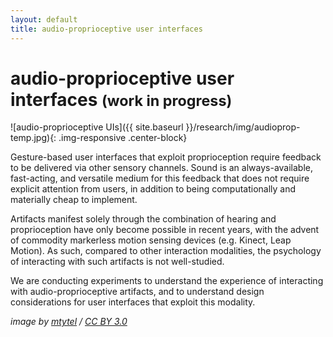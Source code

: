 ```yaml
---
layout: default
title: audio-proprioceptive user interfaces
---
```


# audio-proprioceptive user interfaces <small>(work in progress)</small>

![audio-proprioceptive UIs]({{ site.baseurl }}/research/img/audioprop-temp.jpg){: .img-responsive .center-block}

Gesture-based user interfaces that exploit proprioception require feedback to be delivered via other sensory channels. Sound is an always-available, fast-acting, and versatile medium for this feedback that does not require explicit attention from users, in addition to being computationally and materially cheap to implement.

Artifacts manifest solely through the combination of hearing and proprioception have only become possible in recent years, with the advent of commodity markerless motion sensing devices (e.g. Kinect, Leap Motion). As such, compared to other interaction modalities, the psychology of interacting with such artifacts is not well-studied.

We are conducting experiments to understand the experience of interacting with audio-proprioceptive artifacts, and to understand design considerations for user interfaces that exploit this modality.

*image by [mtytel](https://vimeo.com/tytel) / [CC BY 3.0](https://creativecommons.org/licenses/by/3.0/)*
